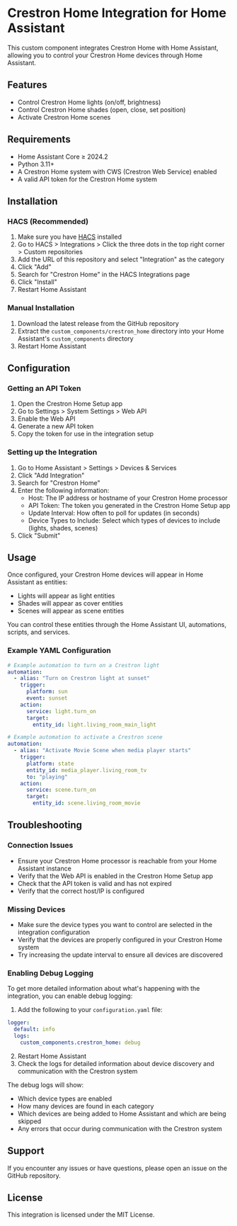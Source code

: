 # Crestron Home Integration for Home Assistant

This custom component integrates Crestron Home with Home Assistant, allowing you to control your Crestron Home devices through Home Assistant.

## Features

- Control Crestron Home lights (on/off, brightness)
- Control Crestron Home shades (open, close, set position)
- Activate Crestron Home scenes

## Requirements

- Home Assistant Core ≥ 2024.2
- Python 3.11+
- A Crestron Home system with CWS (Crestron Web Service) enabled
- A valid API token for the Crestron Home system

## Installation

### HACS (Recommended)

1. Make sure you have [HACS](https://hacs.xyz/) installed
2. Go to HACS > Integrations > Click the three dots in the top right corner > Custom repositories
3. Add the URL of this repository and select "Integration" as the category
4. Click "Add"
5. Search for "Crestron Home" in the HACS Integrations page
6. Click "Install"
7. Restart Home Assistant

### Manual Installation

1. Download the latest release from the GitHub repository
2. Extract the `custom_components/crestron_home` directory into your Home Assistant's `custom_components` directory
3. Restart Home Assistant

## Configuration

### Getting an API Token

1. Open the Crestron Home Setup app
2. Go to Settings > System Settings > Web API
3. Enable the Web API
4. Generate a new API token
5. Copy the token for use in the integration setup

### Setting up the Integration

1. Go to Home Assistant > Settings > Devices & Services
2. Click "Add Integration"
3. Search for "Crestron Home"
4. Enter the following information:
   - Host: The IP address or hostname of your Crestron Home processor
   - API Token: The token you generated in the Crestron Home Setup app
   - Update Interval: How often to poll for updates (in seconds)
   - Device Types to Include: Select which types of devices to include (lights, shades, scenes)
5. Click "Submit"

## Usage

Once configured, your Crestron Home devices will appear in Home Assistant as entities:

- Lights will appear as light entities
- Shades will appear as cover entities
- Scenes will appear as scene entities

You can control these entities through the Home Assistant UI, automations, scripts, and services.

### Example YAML Configuration

```yaml
# Example automation to turn on a Crestron light
automation:
  - alias: "Turn on Crestron light at sunset"
    trigger:
      platform: sun
      event: sunset
    action:
      service: light.turn_on
      target:
        entity_id: light.living_room_main_light

# Example automation to activate a Crestron scene
automation:
  - alias: "Activate Movie Scene when media player starts"
    trigger:
      platform: state
      entity_id: media_player.living_room_tv
      to: "playing"
    action:
      service: scene.turn_on
      target:
        entity_id: scene.living_room_movie
```

## Troubleshooting

### Connection Issues

- Ensure your Crestron Home processor is reachable from your Home Assistant instance
- Verify that the Web API is enabled in the Crestron Home Setup app
- Check that the API token is valid and has not expired
- Verify that the correct host/IP is configured

### Missing Devices

- Make sure the device types you want to control are selected in the integration configuration
- Verify that the devices are properly configured in your Crestron Home system
- Try increasing the update interval to ensure all devices are discovered

### Enabling Debug Logging

To get more detailed information about what's happening with the integration, you can enable debug logging:

1. Add the following to your `configuration.yaml` file:

```yaml
logger:
  default: info
  logs:
    custom_components.crestron_home: debug
```

2. Restart Home Assistant
3. Check the logs for detailed information about device discovery and communication with the Crestron system

The debug logs will show:
- Which device types are enabled
- How many devices are found in each category
- Which devices are being added to Home Assistant and which are being skipped
- Any errors that occur during communication with the Crestron system

## Support

If you encounter any issues or have questions, please open an issue on the GitHub repository.

## License

This integration is licensed under the MIT License.
